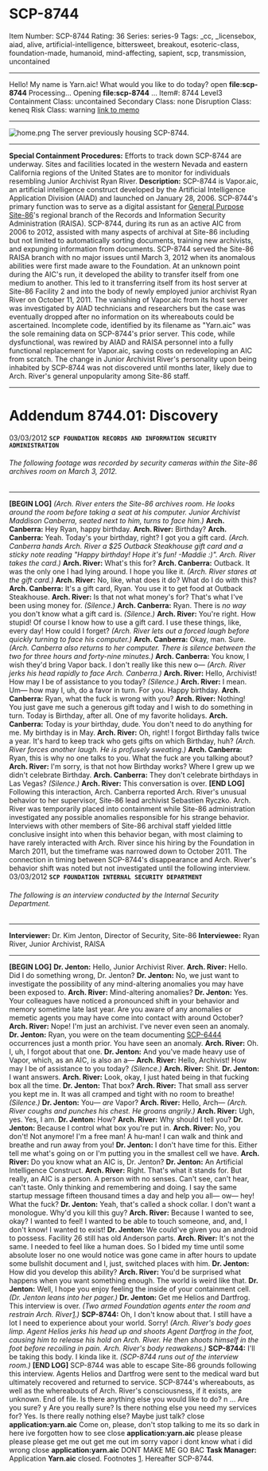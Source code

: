# SCP-8744
Item Number: SCP-8744
Rating: 36
Series: series-9
Tags: _cc, _licensebox, aiad, alive, artificial-intelligence, bittersweet, breakout, esoteric-class, foundation-made, humanoid, mind-affecting, sapient, scp, transmission, uncontained

---

Hello! My name is Yarn.aic! What would you like to do today?
open **file:scp-8744**
Processing…
Opening **file:scp-8744** …
Item#: 8744
Level3
Containment Class:
uncontained
Secondary Class:
none
Disruption Class:
keneq
Risk Class:
warning
[link to memo](/classification-committee-memo)  

* * *
![home.png](https://scp-wiki.wdfiles.com/local--files/scp-8744/home.png)
The server previously housing SCP-8744.
* * *
**Special Containment Procedures:** Efforts to track down SCP-8744 are underway. Sites and facilities located in the western Nevada and eastern California regions of the United States are to monitor for individuals resembling Junior Archivist Ryan River.
**Description:** SCP-8744 is Vapor.aic, an artificial intelligence construct developed by the Artificial Intelligence Application Division (AIAD) and launched on January 28, 2006. SCP-8744's primary function was to serve as a digital assistant for [General Purpose Site-86](https://scp-wiki.wikidot.com/scp-8749)'s regional branch of the Records and Information Security Administration (RAISA). SCP-8744, during its run as an active AIC from 2006 to 2012, assisted with many aspects of archival at Site-86 including but not limited to automatically sorting documents, training new archivists, and expunging information from documents.
SCP-8744 served the Site-86 RAISA branch with no major issues until March 3, 2012 when its anomalous abilities were first made aware to the Foundation. At an unknown point during the AIC's run, it developed the ability to transfer itself from one medium to another. This led to it transferring itself from its host server at Site-86 Facility 2 and into the body of newly employed junior archivist Ryan River on October 11, 2011.
The vanishing of Vapor.aic from its host server was investigated by AIAD technicians and researchers but the case was eventually dropped after no information on its whereabouts could be ascertained. Incomplete code, identified by its filename as "Yarn.aic" was the sole remaining data on SCP-8744's prior server. This code, while dysfunctional, was rewired by AIAD and RAISA personnel into a fully functional replacement for Vapor.aic, saving costs on redeveloping an AIC from scratch.
The change in Junior Archivist River's personality upon being inhabited by SCP-8744 was not discovered until months later, likely due to Arch. River's general unpopularity among Site-86 staff.
* * *
# **Addendum 8744.01: Discovery**
03/03/2012
**`SCP FOUNDATION RECORDS AND INFORMATION SECURITY ADMINISTRATION`**
###### The following footage was recorded by security cameras within the Site-86 archives room on March 3, 2012.
* * *
**[BEGIN LOG]**
_(Arch. River enters the Site-86 archives room. He looks around the room before taking a seat at his computer. Junior Archivist Maddison Canberra, seated next to him, turns to face him.)_
**Arch. Canberra:** Hey Ryan, happy birthday.
**Arch. River:** Birthday?
**Arch. Canberra:** Yeah. Today's your birthday, right? I got you a gift card.
_(Arch. Canberra hands Arch. River a $25 Outback Steakhouse gift card and a sticky note reading "Happy birthday! Hope it's fun! -Maddie :)". Arch. River takes the card.)_
**Arch. River:** What's this for?
**Arch. Canberra:** Outback. It was the only one I had lying around. I hope you like it.
_(Arch. River stares at the gift card.)_
**Arch. River:** No, like, what does it do? What do I do with this?
**Arch. Canberra:** It's a gift card, Ryan. You use it to get food at Outback Steakhouse.
**Arch. River:** Is that not what money's for? That's what I've been using money for.
_(Silence.)_
**Arch. Canberra:** Ryan. There is _no way_ you don't know what a gift card is.
_(Silence.)_
**Arch. River:** You're right. How stupid! Of course I know how to use a gift card. I use these things, like, every day! How could I forget?
_(Arch. River lets out a forced laugh before quickly turning to face his computer.)_
**Arch. Canberra:** Okay, man. Sure.
_(Arch. Canberra also returns to her computer. There is silence between the two for three hours and forty-nine minutes.)_
**Arch. Canberra:** You know, I wish they'd bring Vapor back. I don't really like this new o—
_(Arch. River jerks his head rapidly to face Arch. Canberra.)_
**Arch. River:** Hello, Archivist! How may I be of assistance to you today?
_(Silence.)_
**Arch. River:** I mean. Um— how may I, uh, do a favor in turn. For you. Happy birthday.
**Arch. Canberra:** Ryan, what the fuck is wrong with you?
**Arch. River:** Nothing! You just gave me such a generous gift today and I wish to do something in turn. Today is Birthday, after all. One of my favorite holidays.
**Arch. Canberra:** Today is _your_ birthday, dude. You don't need to do anything for me. My birthday is in May.
**Arch. River:** Oh, right! I forgot Birthday falls twice a year. It's hard to keep track who gets gifts on which Birthday, huh?
_(Arch. River forces another laugh. He is profusely sweating.)_
**Arch. Canberra:** Ryan, this is why no one talks to you. What the fuck are you talking about?
**Arch. River:** I'm sorry, is that not how Birthday works? Where I grew up we didn't celebrate Birthday.
**Arch. Canberra:** They don't celebrate birthdays in Las Vegas?
_(Silence.)_
**Arch. River:** This conversation is over.
**[END LOG]**
Following this interaction, Arch. Canberra reported Arch. River's unusual behavior to her supervisor, Site-86 lead archivist Sebastien Ryczko. Arch. River was temporarily placed into containment while Site-86 administration investigated any possible anomalies responsible for his strange behavior. Interviews with other members of Site-86 archival staff yielded little conclusive insight into when this behavior began, with most claiming to have rarely interacted with Arch. River since his hiring by the Foundation in March 2011, but the timeframe was narrowed down to October 2011.
The connection in timing between SCP-8744's disappearance and Arch. River's behavior shift was noted but not investigated until the following interview.
03/03/2012
**`SCP FOUNDATION INTERNAL SECURITY DEPARTMENT`**
###### The following is an interview conducted by the Internal Security Department.
* * *
**Interviewer:** Dr. Kim Jenton, Director of Security, Site-86
**Interviewee:** Ryan River, Junior Archivist, RAISA
* * *
**[BEGIN LOG]**
**Dr. Jenton:** Hello, Junior Archivist River.
**Arch. River:** Hello. Did I do something wrong, Dr. Jenton?
**Dr. Jenton:** No, we just want to investigate the possibility of any mind-altering anomalies you may have been exposed to.
**Arch. River:** Mind-altering anomalies?
**Dr. Jenton:** Yes. Your colleagues have noticed a pronounced shift in your behavior and memory sometime late last year. Are you aware of any anomalies or memetic agents you may have come into contact with around October?
**Arch. River:** Nope! I'm just an archivist. I've never even seen an anomaly.
**Dr. Jenton:** Ryan, you were on the team documenting [SCP-6444](https://scp-wiki.wikidot.com/scp-6444) occurrences just a month prior. You have seen an anomaly.
**Arch. River:** Oh. I, uh, I forgot about that one.
**Dr. Jenton:** And you've made heavy use of Vapor, which, as an AIC, is also an a—
**Arch. River:** Hello, Archivist! How may I be of assistance to you today?
_(Silence.)_
**Arch. River:** Shit.
**Dr. Jenton:** I want answers.
**Arch. River:** Look, okay, I just hated being in that fucking box all the time.
**Dr. Jenton:** That box?
**Arch. River:** That small ass server you kept me in. It was all cramped and tight with no room to breathe!
_(Silence.)_
**Dr. Jenton:** You— _are_ Vapor?
**Arch. River:** Hello, Arch—
_(Arch. River coughs and punches his chest. He groans angrily.)_
**Arch. River:** Ugh, yes. Yes, I am.
**Dr. Jenton:** How?
**Arch. River:** Why should I tell you?
**Dr. Jenton:** Because I control what box you're put in.
**Arch. River:** No, you don't! Not anymore! I'm a free man! A hu-man! I can walk and think and breathe and run away from you!
**Dr. Jenton:** I don't have time for this. Either tell me what's going on or I'm putting you in the smallest cell we have.
**Arch. River:** Do you know what an AIC is, Dr. Jenton?
**Dr. Jenton:** An Artificial Intelligence Construct.
**Arch. River:** Right. That's what it stands for. But really, an AIC is a person. A person with no senses. Can't see, can't hear, can't taste. Only thinking and remembering and doing. I say the same startup message fifteen thousand times a day and help you all— ow— hey! What the fuck?
**Dr. Jenton:** Yeah, that's called a shock collar. I don't want a monologue. Why'd you kill this guy?
**Arch. River:** Because I wanted to see, okay? I wanted to feel! I wanted to be able to touch someone, and, and, I don't know! I wanted to exist!
**Dr. Jenton:** We could've given you an android to possess. Facility 26 still has old Anderson parts.
**Arch. River:** It's not the same. I needed to feel like a human does. So I bided my time until some absolute loser no one would notice was gone came in after hours to update some bullshit document and I, just, switched places with him.
**Dr. Jenton:** How did you develop this ability?
**Arch. River:** You'd be surprised what happens when you want something enough. The world is weird like that.
**Dr. Jenton:** Well, I hope you enjoy feeling the inside of your containment cell.
_(Dr. Jenton leans into her pager.)_
**Dr. Jenton:** Get me Helios and Dartfrog. This interview is over.
_(Two armed Foundation agents enter the room and restrain Arch. River[1](javascript:;).)_
**SCP-8744:** Oh, I don't know about that. I still have a lot I need to experience about your world. Sorry!
_(Arch. River's body goes limp. Agent Helios jerks his head up and shoots Agent Dartfrog in the foot, causing him to release his hold on Arch. River. He then shoots himself in the foot before recoiling in pain. Arch. River's body reawakens.)_
**SCP-8744:** I'll be taking this body. I kinda like it.
_(SCP-8744 runs out of the interview room.)_
**[END LOG]**
SCP-8744 was able to escape Site-86 grounds following this interview. Agents Helios and Dartfrog were sent to the medical ward but ultimately recovered and returned to service. SCP-8744's whereabouts, as well as the whereabouts of Arch. River's consciousness, if it exists, are unknown.
End of file. Is there anything else you would like to do?
n
…
Are you sure?
y
Are you really sure? Is there nothing else you need my services for?
Yes.
Is there really nothing else? Maybe just talk?
close **application:yarn.aic**
Come on, please, don't stop talking to me its so dark in here ive forgotten how to see
close **application:yarn.aic**
please please please please get me out get me out im sorry vapor i dont know what i did wrong
close **application:yarn.aic**
DONT MAKE ME GO BAC
**Task Manager:** Application **Yarn.aic** closed.
Footnotes
[1](javascript:;). Hereafter SCP-8744.